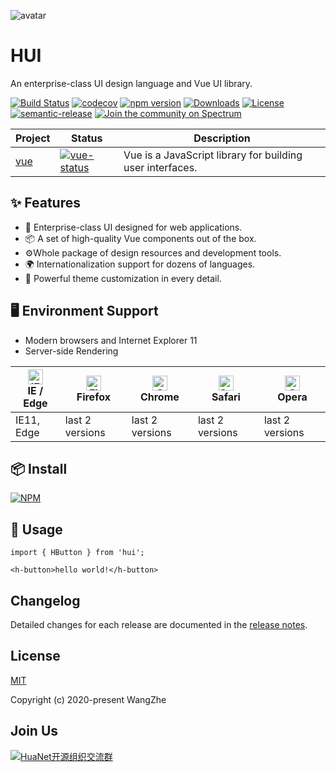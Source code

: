 ![avatar](./public/logo.png)
# HUI

An enterprise-class UI design language and Vue UI library.

[![Build Status](https://travis-ci.org/HuaNet/HUI.svg?branch=master)](https://travis-ci.org/HuaNet/HUI)
[![codecov](https://codecov.io/gh/HuaNet/HUI/branch/master/graph/badge.svg)](https://codecov.io/gh/HuaNet/HUI)
[![npm version](https://badge.fury.io/js/%40huanet%2Fhui.svg)](https://badge.fury.io/js/%40huanet%2Fhui)
[![Downloads](https://img.shields.io/npm/dm/@huanet/hui.svg)](https://www.npmjs.com/package/@huanet/hui)
[![License](https://img.shields.io/npm/l/@huanet/hui.svg)](https://www.npmjs.com/package/@huanet/hui)
[![semantic-release](https://img.shields.io/badge/%20%20%F0%9F%93%A6%F0%9F%9A%80-semantic--release-e10079.svg)](https://github.com/semantic-release/semantic-release)
[![Join the community on Spectrum](https://withspectrum.github.io/badge/badge.svg)](https://spectrum.chat/huanet)


| Project | Status | Description |
|---------|--------|-------------|
| [vue]                | [![vue-status]][vue-package] | Vue is a JavaScript library for building user interfaces. |


[vue]: https://github.com/vuejs/vue
[vue-status]: https://img.shields.io/badge/vue-2.6.11-orange?color=blue&style=flat-square
[vue-package]: https://npmjs.com/package/vue

## ✨ Features

- 🌈 Enterprise-class UI designed for web applications.
- 📦 A set of high-quality Vue components out of the box.
- ⚙️Whole package of design resources and development tools.
- 🌍 Internationalization support for dozens of languages.
- 🎨 Powerful theme customization in every detail. 
  
## 🖥 Environment Support

- Modern browsers and Internet Explorer 11
- Server-side Rendering

| [<img src="https://raw.githubusercontent.com/alrra/browser-logos/master/src/edge/edge_48x48.png" alt="IE / Edge" width="24px" height="24px" />](http://godban.github.io/browsers-support-badges/)<br/>IE / Edge | [<img src="https://raw.githubusercontent.com/alrra/browser-logos/master/src/firefox/firefox_48x48.png" alt="Firefox" width="24px" height="24px" />](http://godban.github.io/browsers-support-badges/)<br/>Firefox | [<img src="https://raw.githubusercontent.com/alrra/browser-logos/master/src/chrome/chrome_48x48.png" alt="Chrome" width="24px" height="24px" />](http://godban.github.io/browsers-support-badges/)<br/>Chrome | [<img src="https://raw.githubusercontent.com/alrra/browser-logos/master/src/safari/safari_48x48.png" alt="Safari" width="24px" height="24px" />](http://godban.github.io/browsers-support-badges/)<br/>Safari | [<img src="https://raw.githubusercontent.com/alrra/browser-logos/master/src/opera/opera_48x48.png" alt="Opera" width="24px" height="24px" />](http://godban.github.io/browsers-support-badges/)<br/>Opera |
| --------- | --------- | --------- | --------- | --------- |
| IE11, Edge| last 2 versions| last 2 versions| last 2 versions| last 2 versions

## 📦 Install

[![NPM](https://nodei.co/npm/@huanet/hui.png)](https://www.npmjs.com/package/@huanet/hui)

## 🔨 Usage

```
import { HButton } from 'hui'; 

<h-button>hello world!</h-button>
```

## Changelog

Detailed changes for each release are documented in the [release notes](https://github.com/HuaNet/HUI/releases).


## License

[MIT](https://github.com/HuaNet/HUI/blob/master/LICENSE)

Copyright (c) 2020-present WangZhe

## Join Us

<a target="_blank" href="https://qm.qq.com/cgi-bin/qm/qr?k=ajdDGtpYzaBv31FLgn9hZfhns0jqYFqz&jump_from=webapi"><img border="0" src="http://pub.idqqimg.com/wpa/images/group.png" alt="HuaNet开源组织交流群" title="HuaNet开源组织交流群"></a>
